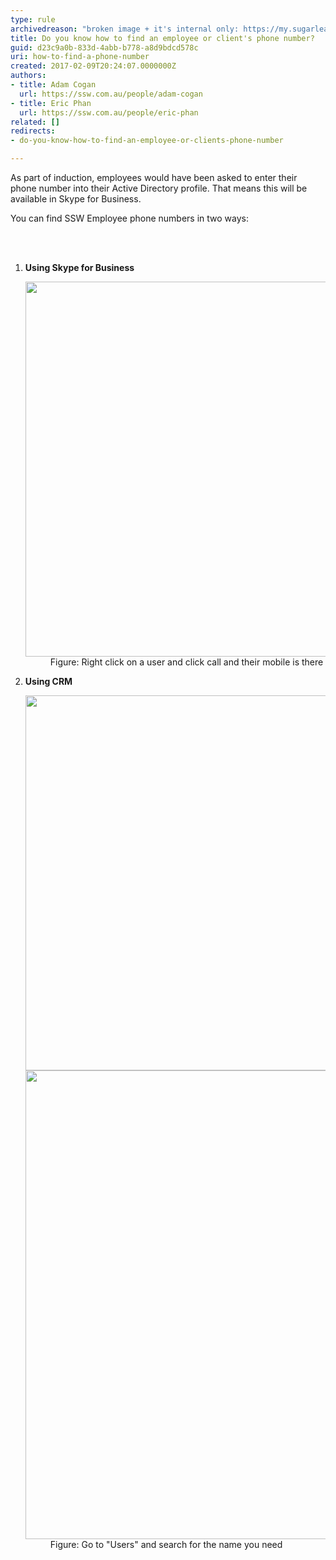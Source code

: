 ```yaml
---
type: rule
archivedreason: "broken image + it's internal only: https://my.sugarlearning.com/SSW/items/12987/crm-how-to-find-an-employees-phone-number"
title: Do you know how to find an employee or client's phone number?
guid: d23c9a0b-833d-4abb-b778-a8d9bdcd578c
uri: how-to-find-a-phone-number
created: 2017-02-09T20:24:07.0000000Z
authors:
- title: Adam Cogan
  url: https://ssw.com.au/people/adam-cogan
- title: Eric Phan
  url: https://ssw.com.au/people/eric-phan
related: []
redirects:
- do-you-know-how-to-find-an-employee-or-clients-phone-number

---
```



<p class="ssw15-rteElement-P">As part of induction, employees would have been asked to enter their phone number into their Active Directory profile. That means this will be available in Skype for Business.</p><p class="ssw15-rteElement-P">You can find SSW Employee phone numbers in two ways:​​​<br></p>
<br><excerpt class='endintro'></excerpt><br>
<ol><li>
      <strong>Using Skype for Business</strong> 
      <dl class="image"><dt>
            <img src="../../assets/Image.jpg" alt="" style="width:600px;" />
         </dt><dd>Figure: Right click on a user and click call and their mobile is there</dd></dl></li><li>
      <strong>Using CRM</strong> 
      <dl class="image"><dt>
            <img src="../../assets/Image.jpg" alt="" style="width:600px;" /> 
         </dt><dt>
            <img src="../../assets/Image.jpg" alt="" style="width:750px;" />
         </dt><dd>Figure: Go to "Users" and search for the name you need​<br></dd></dl></li></ol>​<br>


